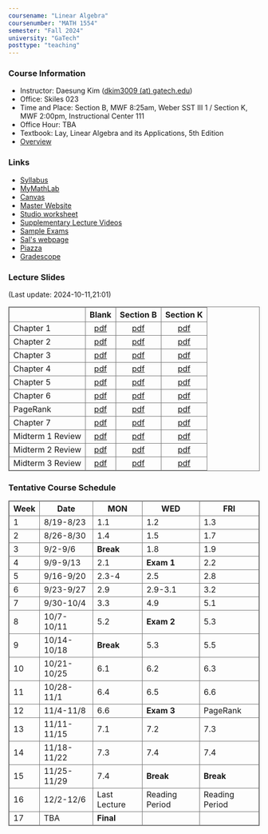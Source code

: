 ```yaml
---
coursename: "Linear Algebra"
coursenumber: "MATH 1554"
semester: "Fall 2024"
university: "GaTech"
posttype: "teaching"
---
```


### Course Information
- Instructor: Daesung Kim ([dkim3009 (at) gatech.edu](mailto:dkim3009@gatech.edu))
- Office: Skiles 023
- Time and Place: Section B, MWF 8:25am, Weber SST III 1 / Section K, MWF 2:00pm, Instructional Center 111
- Office Hour: TBA
- Textbook: Lay, Linear Algebra and its Applications, 5th Edition
- [Overview](overview.pdf)

### Links
- [Syllabus](https://gatech.instructure.com/courses/114544/pages/common-syllabus-fall-2024)
- [MyMathLab](https://www.mymathlab.com)
- [Canvas](https://canvas.gatech.edu)
- [Master Website](https://gatech.instructure.com/courses/114544)
- [Studio worksheet](https://gatech.instructure.com/courses/114544/pages/studio-worksheets)
- [Supplementary Lecture Videos](https://gatech.instructure.com/courses/114544/modules)
- [Sample Exams](https://gatech.instructure.com/courses/114544/pages/sample-exams)
- [Sal's webpage](https://sbarone7.math.gatech.edu/ma1554f24.html)
- [Piazza](https://piazza.com/class/lz8sip014c46zt)
- [Gradescope](https://www.gradescope.com/courses/814142)
 
### Lecture Slides
(Last update: 2024-10-11,21:01)

|                  | Blank                           | Section B                   | Section K                   |
| -                | :-:                             | :-:                         | :-:                         |
| Chapter 1        | [pdf](m1554-ch1-blank.pdf)      | [pdf](m1554-ch1-B.pdf)      | [pdf](m1554-ch1-K.pdf)      |
| Chapter 2        | [pdf](m1554-ch2-blank.pdf)      | [pdf](m1554-ch2-B.pdf)      | [pdf](m1554-ch2-K.pdf)      |
| Chapter 3        | [pdf](m1554-ch3-blank.pdf)      | [pdf](m1554-ch3-B.pdf)      | [pdf](m1554-ch3-K.pdf)      |
| Chapter 4        | [pdf](m1554-ch4-blank.pdf)      | [pdf](m1554-ch4-B.pdf)      | [pdf](m1554-ch4-K.pdf)      |
| Chapter 5        | [pdf](m1554-ch5-blank.pdf)      | [pdf](m1554-ch5-B.pdf)      | [pdf](m1554-ch5-K.pdf)      |
| Chapter 6        | [pdf](m1554-ch6-blank.pdf)      | [pdf](m1554-ch6-B.pdf)      | [pdf](m1554-ch6-K.pdf)      |
| PageRank         | [pdf](m1554-pagerank-blank.pdf) | [pdf](m1554-pagerank-B.pdf) | [pdf](m1554-pagerank-K.pdf) |
| Chapter 7        | [pdf](m1554-ch7-blank.pdf)      | [pdf](m1554-ch7-B.pdf)      | [pdf](m1554-ch7-K.pdf)      |
| Midterm 1 Review | [pdf](m1554-m1review-blank.pdf) | [pdf](m1554-m1review-B.pdf) | [pdf](m1554-m1review-K.pdf) |
| Midterm 2 Review | [pdf](m1554-m2review-blank.pdf) | [pdf](m1554-m2review-B.pdf) | [pdf](m1554-m2review-K.pdf) |
| Midterm 3 Review | [pdf](m1554-m3review-blank.pdf) | [pdf](m1554-m3review-B.pdf) | [pdf](m1554-m3review-K.pdf) |
 

### Tentative Course Schedule
| Week | Date        | MON          | WED            | FRI            |
| ---  | ---         | ---          | ---            | ---            |
| 1    | 8/19-8/23   | 1.1          | 1.2            | 1.3            |
| 2    | 8/26-8/30   | 1.4          | 1.5            | 1.7            |
| 3    | 9/2-9/6     | **Break**    | 1.8            | 1.9            |
| 4    | 9/9-9/13    | 2.1          | **Exam 1**     | 2.2            |
| 5    | 9/16-9/20   | 2.3-4        | 2.5            | 2.8            |
| 6    | 9/23-9/27   | 2.9          | 2.9-3.1        | 3.2            |
| 7    | 9/30-10/4   | 3.3          | 4.9            | 5.1            |
| 8    | 10/7-10/11  | 5.2          | **Exam 2**     | 5.3            |
| 9    | 10/14-10/18 | **Break**    | 5.3            | 5.5            |
| 10   | 10/21-10/25 | 6.1          | 6.2            | 6.3            |
| 11   | 10/28-11/1  | 6.4          | 6.5            | 6.6            |
| 12   | 11/4-11/8   | 6.6          | **Exam 3**     | PageRank       |
| 13   | 11/11-11/15 | 7.1          | 7.2            | 7.3            |
| 14   | 11/18-11/22 | 7.3          | 7.4            | 7.4            |
| 15   | 11/25-11/29 | 7.4          | **Break**      | **Break**      |
| 16   | 12/2-12/6   | Last Lecture | Reading Period | Reading Period |
| 17   | TBA         | **Final**    |                |                |



<style>
table, th, td {
  border: 1px solid #777;
  border-collapse: collapse;
}
</style>

